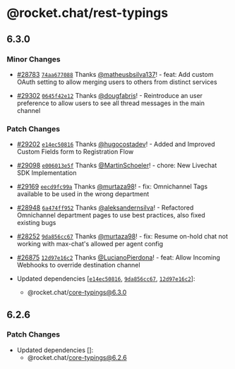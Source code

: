 # @rocket.chat/rest-typings

## 6.3.0

### Minor Changes

- [#28783](https://github.com/RocketChat/Rocket.Chat/pull/28783) [`74aa677088`](https://github.com/RocketChat/Rocket.Chat/commit/74aa6770881eb620a2275b84c55465d7552e4597) Thanks [@matheusbsilva137](https://github.com/matheusbsilva137)! - feat: Add custom OAuth setting to allow merging users to others from distinct services

- [#29302](https://github.com/RocketChat/Rocket.Chat/pull/29302) [`0645f42e12`](https://github.com/RocketChat/Rocket.Chat/commit/0645f42e12b2884bb54db559c4e0b58ac5e69912) Thanks [@dougfabris](https://github.com/dougfabris)! - Reintroduce an user preference to allow users to see all thread messages in the main channel

### Patch Changes

- [#29202](https://github.com/RocketChat/Rocket.Chat/pull/29202) [`e14ec50816`](https://github.com/RocketChat/Rocket.Chat/commit/e14ec50816ef34ee1df61cb8e824cb2a55ff6db9) Thanks [@hugocostadev](https://github.com/hugocostadev)! - Added and Improved Custom Fields form to Registration Flow

- [#29098](https://github.com/RocketChat/Rocket.Chat/pull/29098) [`e006013e5f`](https://github.com/RocketChat/Rocket.Chat/commit/e006013e5f1f2e795d1594b4c0ac325b600231c0) Thanks [@MartinSchoeler](https://github.com/MartinSchoeler)! - chore: New Livechat SDK Implementation

- [#29169](https://github.com/RocketChat/Rocket.Chat/pull/29169) [`eecd9fc99a`](https://github.com/RocketChat/Rocket.Chat/commit/eecd9fc99a6a3d7f6156f9c6eaed5db64bba991a) Thanks [@murtaza98](https://github.com/murtaza98)! - fix: Omnichannel Tags available to be used in the wrong department

- [#28948](https://github.com/RocketChat/Rocket.Chat/pull/28948) [`6a474ff952`](https://github.com/RocketChat/Rocket.Chat/commit/6a474ff952fea793aac3db226d13fd9a0bb4f35a) Thanks [@aleksandernsilva](https://github.com/aleksandernsilva)! - Refactored Omnichannel department pages to use best practices, also fixed existing bugs

- [#28252](https://github.com/RocketChat/Rocket.Chat/pull/28252) [`9da856cc67`](https://github.com/RocketChat/Rocket.Chat/commit/9da856cc67e0264db4c39ce5324f961fa0906779) Thanks [@murtaza98](https://github.com/murtaza98)! - fix: Resume on-hold chat not working with max-chat's allowed per agent config

- [#26875](https://github.com/RocketChat/Rocket.Chat/pull/26875) [`12d97e16c2`](https://github.com/RocketChat/Rocket.Chat/commit/12d97e16c2e12639944d35a4c59c0edba1fb5d2f) Thanks [@LucianoPierdona](https://github.com/LucianoPierdona)! - feat: Allow Incoming Webhooks to override destination channel

- Updated dependencies [[`e14ec50816`](https://github.com/RocketChat/Rocket.Chat/commit/e14ec50816ef34ee1df61cb8e824cb2a55ff6db9), [`9da856cc67`](https://github.com/RocketChat/Rocket.Chat/commit/9da856cc67e0264db4c39ce5324f961fa0906779), [`12d97e16c2`](https://github.com/RocketChat/Rocket.Chat/commit/12d97e16c2e12639944d35a4c59c0edba1fb5d2f)]:
  - @rocket.chat/core-typings@6.3.0

## 6.2.6

### Patch Changes

- Updated dependencies []:
  - @rocket.chat/core-typings@6.2.6
